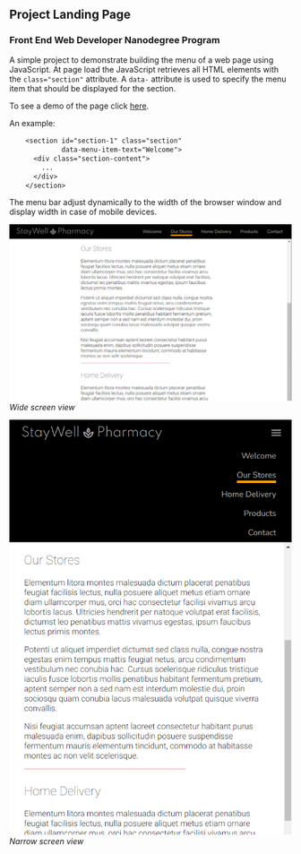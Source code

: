 ## Project Landing Page
### Front End Web Developer Nanodegree Program

A simple project to demonstrate building the menu of a web page using JavaScript. At page load 
the JavaScript retrieves all HTML elements with the `class="section"` attribute. A `data-` 
attribute is used to specify the menu item that should be displayed for the section.

To see a demo of the page click [here](https://sophonalpha.github.io/Udacity-FEND/Project-Landing-Page/). 

An example:

        <section id="section-1" class="section"
                 data-menu-item-text="Welcome">
          <div class="section-content">
            ...
          </div>
        </section>

The menu bar adjust dynamically to the width of the browser window and display width in case of 
mobile devices.

![Wide screen view](img/wide%20screen%20view.png)
*Wide screen view*

![Narrow screen view](img/narrow%20screen%20view.png)
*Narrow screen view*

